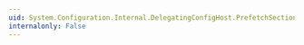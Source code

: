 ```yaml
---
uid: System.Configuration.Internal.DelegatingConfigHost.PrefetchSection(System.String,System.String)
internalonly: False
---
```


